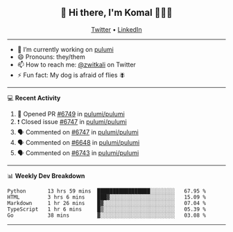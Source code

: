 <h2 align="center"> 👋 Hi there, I'm Komal 🧑🏾‍💻 </h2>
<p align="center">
    <a href="https://twitter.com/zwitkali">Twitter</a> •
    <a href="https://www.linkedin.com/in/komal-ali/">LinkedIn</a>
</p>

--------

- 🔭 I’m currently working on [pulumi](https://github.com/pulumi/pulumi)
- 😄 Pronouns: they/them
- 📫 How to reach me: [@zwitkali](https://twitter.com/zwitkali) on Twitter
- ⚡ Fun fact: My dog is afraid of flies 🪰

--------
💻 **Recent Activity**

<!--START_SECTION:activity-->
1. 💪 Opened PR [#6749](https://github.com/pulumi/pulumi/pull/6749) in [pulumi/pulumi](https://github.com/pulumi/pulumi)
2. ❗️ Closed issue [#6747](https://github.com/pulumi/pulumi/issues/6747) in [pulumi/pulumi](https://github.com/pulumi/pulumi)
3. 🗣 Commented on [#6747](https://github.com/pulumi/pulumi/issues/6747) in [pulumi/pulumi](https://github.com/pulumi/pulumi)
4. 🗣 Commented on [#6648](https://github.com/pulumi/pulumi/issues/6648) in [pulumi/pulumi](https://github.com/pulumi/pulumi)
5. 🗣 Commented on [#6743](https://github.com/pulumi/pulumi/issues/6743) in [pulumi/pulumi](https://github.com/pulumi/pulumi)
<!--END_SECTION:activity-->

--------

📊 **Weekly Dev Breakdown**
<!--START_SECTION:waka-->
```text
Python       13 hrs 59 mins  █████████████████░░░░░░░░   67.95 % 
HTML         3 hrs 6 mins    ███▓░░░░░░░░░░░░░░░░░░░░░   15.09 % 
Markdown     1 hr 26 mins    █▓░░░░░░░░░░░░░░░░░░░░░░░   07.04 % 
TypeScript   1 hr 6 mins     █▒░░░░░░░░░░░░░░░░░░░░░░░   05.39 % 
Go           38 mins         ▓░░░░░░░░░░░░░░░░░░░░░░░░   03.08 % 
```
<!--END_SECTION:waka-->

--------